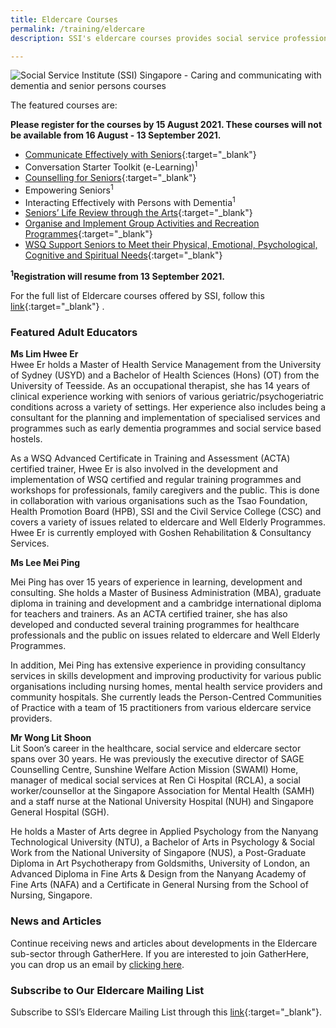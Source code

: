 ```yaml
---
title: Eldercare Courses
permalink: /training/eldercare
description: SSI's eldercare courses provides social service professionals with the skills to work with seniors.

---
```

![Social Service Institute (SSI) Singapore - Caring and communicating with dementia and senior persons courses](/images/training/Eldercare_SSI_header-banner-757-x-239px5.jpg)

The featured courses are:

**Please register for the courses by 15 August 2021. These courses will not be available from 16 August - 13 September 2021.**

-   [Communicate Effectively with Seniors](https://e-services.ncss.gov.sg/Training/Course/TemplateSearch?Keyword=Communicate+Effectively+with+Seniors){:target="_blank"}   
-   Conversation Starter Toolkit (e-Learning)<sup>1</sup>
-   [Counselling for Seniors](https://e-services.ncss.gov.sg/Training/Course/TemplateSearch?Keyword=Counselling+for+Seniors){:target="_blank"}   
-   Empowering Seniors<sup>1</sup>  
-   Interacting Effectively with Persons with Dementia<sup>1</sup>
-   [Seniors’ Life Review through the Arts](https://e-services.ncss.gov.sg/Training/Course/TemplateSearch?Filter.Keyword=Seniors%E2%80%99+Life+Review+through+the+Arts&Filter.CourseDatesString=&Filter.TypeOfCourse.Value=&Filter.TypeOfCourse.Label=&Filter.CourseSubCategory.Id=&Filter.CourseSubCategory.LogicalName=&Filter.CourseSubCategory.Name=&Filter.CourseSubCategory.ToRemove=){:target="_blank"}
-   [Organise and Implement Group Activities and Recreation Programmes](https://e-services.ncss.gov.sg/Training/Course/TemplateSearch?Keyword=WSQ+Organise+and+Implement+Group+Activities+and+Recreation+Programmes+){:target="_blank"}   
-   [WSQ Support Seniors to Meet their Physical, Emotional, Psychological, Cognitive and Spiritual Needs](https://e-services.ncss.gov.sg/Training/Course/TemplateSearch?Keyword=WSQ+Support+Seniors+to+Meet+their+Physical%2C+Emotional%2C+Psychological%2C+Cognitive+and+Spiritual+Needs){:target="_blank"}   

**<sup>1</sup>Registration will resume from 13 September 2021.**

For the full list of Eldercare courses offered by SSI, follow this [link](http://e-services.ncss.gov.sg/Training/Course/TemplateSearch?Filter.Keyword=&Filter.CourseDatesString=&Filter.TypeOfCourse.Value=&Filter.TypeOfCourse.Label=&Filter.CourseSubCategory.Id=8ec889b9-e127-e611-8112-000c296ee03a&Filter.CourseSubCategory.LogicalName=nis_coursesubcategory&Filter.CourseSubCategory.Name=Eldercare&Filter.CourseSubCategory.ToRemove=){:target="_blank"}   .

### Featured Adult Educators
**Ms Lim Hwee Er**   
Hwee Er holds a Master of Health Service Management from the University of Sydney (USYD) and a Bachelor of Health Sciences (Hons) (OT) from the University of Teesside. As an occupational therapist, she has 14 years of clinical experience working with seniors of various geriatric/psychogeriatric conditions across a variety of settings. Her experience also includes being a consultant for the planning and implementation of specialised services and programmes such as early dementia programmes and social service based hostels.

As a WSQ Advanced Certificate in Training and Assessment (ACTA) certified trainer, Hwee Er is also involved in the development and implementation of WSQ certified and regular training programmes and workshops for professionals, family caregivers and the public. This is done in collaboration with various organisations such as the Tsao Foundation, Health Promotion Board (HPB), SSI and the Civil Service College (CSC) and covers a variety of issues related to eldercare and Well Elderly Programmes. Hwee Er is currently employed with Goshen Rehabilitation & Consultancy Services.

**Ms Lee Mei Ping**   

Mei Ping has over 15 years of experience in learning, development and consulting. She holds a Master of Business Administration (MBA), graduate diploma in training and development and a cambridge international diploma for teachers and trainers. As an ACTA certified trainer, she has also developed and conducted several training programmes for healthcare professionals and the public on issues related to eldercare and Well Elderly Programmes.

In addition, Mei Ping has extensive experience in providing consultancy services in skills development and improving productivity for various public organisations including nursing homes, mental health service providers and community hospitals. She currently leads the Person-Centred Communities of Practice with a team of 15 practitioners from various eldercare service providers.

**Mr Wong Lit Shoon**   
Lit Soon’s career in the healthcare, social service and eldercare sector spans over 30 years. He was previously the executive director of SAGE Counselling Centre, Sunshine Welfare Action Mission (SWAMI) Home, manager of medical social services at Ren Ci Hospital (RCLA), a social worker/counsellor at the Singapore Association for Mental Health (SAMH) and a staff nurse at the National University Hospital (NUH) and Singapore General Hospital (SGH).

He holds a Master of Arts degree in Applied Psychology from the Nanyang Technological University (NTU), a Bachelor of Arts in Psychology & Social Work from the National University of Singapore (NUS), a Post-Graduate Diploma in Art Psychotherapy from Goldsmiths, University of London, an Advanced Diploma in Fine Arts & Design from the Nanyang Academy of Fine Arts (NAFA) and a Certificate in General Nursing from the School of Nursing, Singapore.

### News and Articles
Continue receiving news and articles about developments in the Eldercare sub-sector through GatherHere. If you are interested to join GatherHere, you can drop us an email by [clicking here](mailto:techservices1@gatherhere.sg).

### Subscribe to Our Eldercare Mailing List   
Subscribe to SSI’s Eldercare Mailing List through this [link](https://form.gov.sg/606d89252eded10012103d68){:target="_blank"}.   
